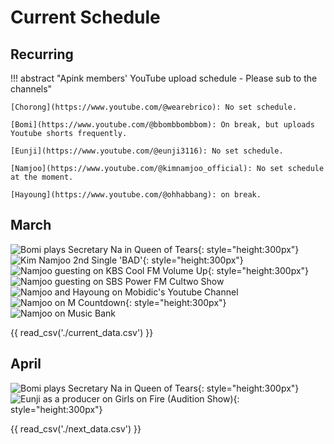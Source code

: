 # Current Schedule

## Recurring

!!! abstract "Apink members' YouTube upload schedule - Please sub to the channels"

    [Chorong](https://www.youtube.com/@wearebrico): No set schedule.

    [Bomi](https://www.youtube.com/@bbombbombbom): On break, but uploads Youtube shorts frequently.

    [Eunji](https://www.youtube.com/@eunji3116): No set schedule.

    [Namjoo](https://www.youtube.com/@kimnamjoo_official): No set schedule at the moment.

    [Hayoung](https://www.youtube.com/@ohhabbang): on break.

## March

![Bomi plays Secretary Na in Queen of Tears](../assets/images/event_images/Bomi_profile.jpg){: style="height:300px"}
![Kim Namjoo 2nd Single 'BAD'](../assets/images/event_images/Namjoo_BAD.jpeg){: style="height:300px"}
![Namjoo guesting on KBS Cool FM Volume Up](<../assets/images/event_images/Namjoo Volume Up.jpeg>){: style="height:300px"}
![Namjoo guesting on SBS Power FM Cultwo Show](<../assets/images/event_images/Cultwo Show.jpeg>)
![Namjoo and Hayoung on Mobidic's Youtube Channel](../assets/images/event_images/Namjoo_Hayoung.png)
![Namjoo on M Countdown](../assets/images/event_images/M_Countdown_2024_Logo.png){: style="height:300px"}
![Namjoo on Music Bank](../assets/images/event_images/Music_Bank_(TV_series).png)

{{ read_csv('./current_data.csv') }}

## April

![Bomi plays Secretary Na in Queen of Tears](../assets/images/event_images/Bomi_profile.jpg){: style="height:300px"}
![Eunji as a producer on Girls on Fire (Audition Show)](../assets/images/event_images/Eunji_Profile.jpeg){: style="height:300px"}

{{ read_csv('./next_data.csv') }}
